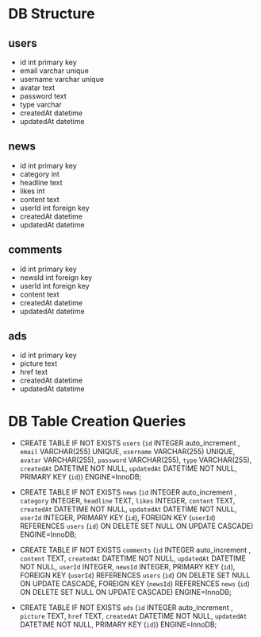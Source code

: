 # DB Structure

## users

- id int primary key
- email varchar unique
- username varchar unique
- avatar text
- password text
- type varchar
- createdAt datetime
- updatedAt datetime

## news

- id int primary key
- category int
- headline text
- likes int
- content text
- userId int foreign key
- createdAt datetime
- updatedAt datetime

## comments

- id int primary key
- newsId int foreign key
- userId int foreign key
- content text
- createdAt datetime
- updatedAt datetime

## ads

- id int primary key
- picture text
- href text
- createdAt datetime
- updatedAt datetime

# DB Table Creation Queries

- CREATE TABLE IF NOT EXISTS `users` (`id` INTEGER auto_increment , `email` VARCHAR(255) UNIQUE, `username` VARCHAR(255) UNIQUE, `avatar` VARCHAR(255), `password` VARCHAR(255), `type` VARCHAR(255), `createdAt` DATETIME NOT NULL, `updatedAt` DATETIME NOT NULL, PRIMARY KEY (`id`)) ENGINE=InnoDB;

- CREATE TABLE IF NOT EXISTS `news` (`id` INTEGER auto_increment , `category` INTEGER, `headline` TEXT, `likes` INTEGER, `content` TEXT, `createdAt` DATETIME NOT NULL, `updatedAt` DATETIME NOT NULL, `userId` INTEGER, PRIMARY KEY (`id`), FOREIGN KEY (`userId`) REFERENCES `users` (`id`) ON DELETE SET NULL ON UPDATE CASCADE) ENGINE=InnoDB;

- CREATE TABLE IF NOT EXISTS `comments` (`id` INTEGER auto_increment , `content` TEXT, `createdAt` DATETIME NOT NULL, `updatedAt` DATETIME NOT NULL, `userId` INTEGER, `newsId` INTEGER, PRIMARY KEY (`id`), FOREIGN KEY (`userId`) REFERENCES `users` (`id`) ON DELETE SET NULL ON UPDATE CASCADE, FOREIGN KEY (`newsId`) REFERENCES `news` (`id`) ON DELETE SET NULL ON UPDATE CASCADE) ENGINE=InnoDB;

- CREATE TABLE IF NOT EXISTS `ads` (`id` INTEGER auto_increment , `picture` TEXT, `href` TEXT, `createdAt` DATETIME NOT NULL, `updatedAt` DATETIME NOT NULL, PRIMARY KEY (`id`)) ENGINE=InnoDB;
